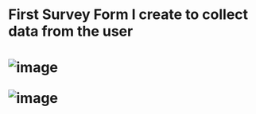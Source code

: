 <h1>First Survey Form I create to collect data from the user<h1>

![image](https://github.com/user-attachments/assets/e5182146-cbc2-449a-8a3c-4fa572b32cff)

![image](https://github.com/user-attachments/assets/1cf24675-e9f0-4fa6-a03b-99b81aba5808)
